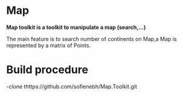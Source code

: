 # Map

**Map toolkit is a toolkit to manipulate a map (search,...)**

The main feature is to search number of continents on Map,a Map is represented by a matrix of Points.

# Build procedure

-clone thttps://github.com/sofienebh/Map.Toolkit.git

